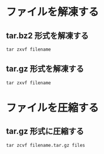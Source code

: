 # ファイルを解凍する
## tar.bz2 形式を解凍する
`tar zxvf filename`
## tar.gz  形式を解凍する  
`tar zxvf filename`

# ファイルを圧縮する
## tar.gz 形式に圧縮する
`tar zcvf filename.tar.gz files`
